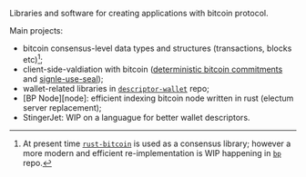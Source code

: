 Libraries and software for creating applications with bitcoin protocol.

Main projects:
- bitcoin consensus-level data types and structures (transactions, blocks etc)[^1];
- client-side-valdiation with bitcoin ([deterministic bitcoin commitments][dbc] and [signle-use-seal][seals]);
- wallet-related libraries in [`descriptor-wallet`](/BP-WG/descriptor-wallet) repo;
- [BP Node][node]: efficient indexing bitcoin node written in rust (electum server replacement);
- StingerJet: WIP on a languague for better wallet descriptors.

[^1]: At present time [`rust-bitcoin`](/rust-bitcoin/rust-bitcoin) is used as a consensus library; 
however a more modern and efficient re-implementation is WIP happening in [`bp`](/BP-WG/bp) repo.

[dbc]: https://github.com/BP-WG/bp-core/tree/master/dbc
[seals]: https://github.com/BP-WG/bp-core/tree/master/seals
